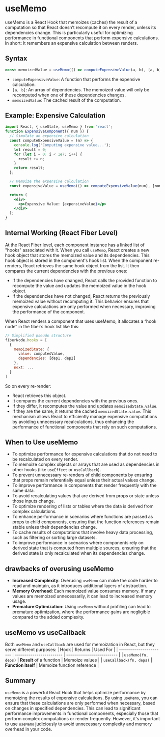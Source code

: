 # useMemo
useMemo is a React Hook that memoizes (caches) the result of a computation so that React doesn’t recompute it on every render, unless its dependencies change. This is particularly useful for optimizing performance in functional components that perform expensive calculations.
In short: It remembers an expensive calculation between renders.

## Syntax
```jsx
const memoizedValue = useMemo(() => computeExpensiveValue(a, b), [a, b]);
```
- `computeExpensiveValue`: A function that performs the expensive calculation.
- `[a, b]`: An array of dependencies. The memoized value will only be recomputed when one of these dependencies changes.
- `memoizedValue`: The cached result of the computation.

## Example: Expensive Calculation
```jsx
import React, { useState, useMemo } from 'react';
function ExpensiveComponent({ num }) {
  // Simulate an expensive calculation
  const computeExpensiveValue = (n) => {
    console.log('Computing expensive value...');
    let result = 0;
    for (let i = 0; i < 1e7; i++) {
      result += n;
    }
    return result;
  };

  // Memoize the expensive calculation
  const expensiveValue = useMemo(() => computeExpensiveValue(num), [num]);

  return (
    <div>
      <p>Expensive Value: {expensiveValue}</p>
    </div>
  );
}
```

## Internal Working (React Fiber Level)
At the React Fiber level, each component instance has a linked list of "hooks" associated with it. When you call `useMemo`, React creates a new hook object that stores the memoized value and its dependencies. This hook object is stored in the component's hook list.
When the component re-renders, React retrieves the same hook object from the list. It then compares the current dependencies with the previous ones:
- If the dependencies have changed, React calls the provided function to recompute the value and updates the memoized value in the hook object.
- If the dependencies have not changed, React returns the previously memoized value without recomputing it.
This behavior ensures that expensive calculations are only performed when necessary, improving the performance of the component.

When React renders a component that uses useMemo, it allocates a “hook node” in the fiber’s hook list like this:
```jsx
// Simplified pseudo structure
fiberNode.hooks = [
  {
    memoizedState: {
      value: computedValue,
      dependencies: [dep1, dep2]
    },
    next: ...
  }
]
```
So on every re-render:
- React retrieves this object.
- It compares the current dependencies with the previous ones.
- If they differ, it recomputes the value and updates `memoizedState.value`.
- If they are the same, it returns the cached `memoizedState.value`.
This mechanism allows React to efficiently manage expensive computations by avoiding unnecessary recalculations, thus enhancing the performance of functional components that rely on such computations.

## When to Use useMemo
- To optimize performance for expensive calculations that do not need to be recalculated on every render.
- To memoize complex objects or arrays that are used as dependencies in other hooks (like `useEffect` or `useCallback`).
- To prevent unnecessary re-renders of child components by ensuring that props remain referentially equal unless their actual values change.
- To improve performance in components that render frequently with the same data.
- To avoid recalculating values that are derived from props or state unless those inputs change.
- To optimize rendering of lists or tables where the data is derived from complex calculations.
- To enhance performance in scenarios where functions are passed as props to child components, ensuring that the function references remain stable unless their dependencies change.
- To cache results of computations that involve heavy data processing, such as filtering or sorting large datasets.
- To improve performance in scenarios where components rely on derived state that is computed from multiple sources, ensuring that the derived state is only recalculated when its dependencies change.

## drawbacks of overusing useMemo
- **Increased Complexity**: Overusing `useMemo` can make the code harder to read and maintain, as it introduces additional layers of abstraction.
- **Memory Overhead**: Each memoized value consumes memory. If many values are memoized unnecessarily, it can lead to increased memory usage.
- **Premature Optimization**: Using `useMemo` without profiling can lead to premature optimization, where the performance gains are negligible compared to the added complexity.

## useMemo vs useCallback
Both `useMemo` and `useCallback` are used for memoization in React, but they serve different purposes:
| Hook                    | Returns                  | Used For                   |
| ----------------------- | ------------------------ | -------------------------- |
| `useMemo(fn, deps)`     | **Result** of a function | Memoize values             |
| `useCallback(fn, deps)` | **Function itself**      | Memoize function reference |

## Summary
`useMemo` is a powerful React Hook that helps optimize performance by memoizing the results of expensive calculations. By using `useMemo`, you can ensure that these calculations are only performed when necessary, based on changes in specified dependencies. This can lead to significant performance improvements in functional components, especially those that perform complex computations or render frequently. However, it's important to use `useMemo` judiciously to avoid unnecessary complexity and memory overhead in your code.
